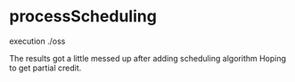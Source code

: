 # processScheduling

execution ./oss

The results got a little messed up after adding scheduling algorithm
Hoping to get partial credit.
